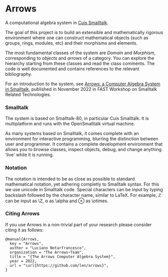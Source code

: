 # Arrows
A computational algebra system in [Cuis Smalltalk](https://github.com/Cuis-Smalltalk/Cuis-Smalltalk-Dev).

The goal of this project is to build an extensible and mathematically rigorous environment where one can construct mathematical objects (such as groups, rings, modules, etc) and their morphisms and elements.

The most fundamental classes of the system are *Domain* and *Morphism*, corresponding to *objects* and *arrows* of a category. You can explore the hierarchy starting from these classes and read the class comments. The code is well documented and contains references to the relevant bibliography.

For an introduction to the system, see [Arrows: a Computer Algebra System in Smalltalk](https://openreview.net/pdf?id=olozVmVool), published in November 2022 in FAST Workshop on Smalltalk Related Technologies.

### Smalltalk
The system is based on Smalltalk-80, in particular Cuis Smalltalk. It is multiplatform and runs with the OpenSmalltalk virtual machine.

As many systems based on Smalltalk, it comes complete with an environment for interactive programming, blurring the distinction between user and programmer. It contains a complete development environment that allows you to browse classes, inspect objects, debug, and change anything 'live' while it is running.

### Notation
The notation is intended to be as close as possible to standard mathematical notation, yet adhering completly to Smalltalk syntax. For this we use unicode in Smalltalk code. Special characters can be input by typing backslash followed by the character name, similar to LaTeX. For example, ℤ can be input as \\Z, α as \\alpha and ⊗ as \\otimes.

### Citing Arrows
If you use Arrows in a non-trivial part of your research please consider citing it as follows:

	@manual{Arrows,
	  key = "Arrows",
	  author = "Luciano Notarfrancesco",
	  organization = "The Arrows~Team",
	  title = "{The Arrows Computer Algebra System}",
	  year = 2022,
	  url = "\url{https://github.com/len/arrows}",
	}

